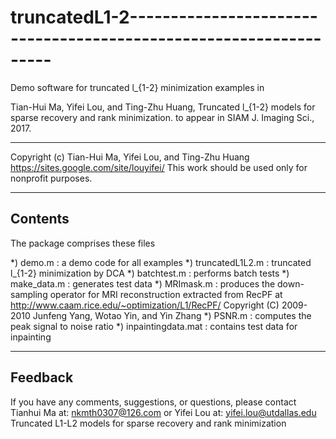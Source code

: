 # truncatedL1-2------------------------------------------------------------------
Demo software for truncated l_{1-2} minimization examples in 

Tian-Hui Ma, Yifei Lou, and Ting-Zhu Huang, Truncated l_{1-2} 
models for sparse recovery and rank minimization. 
to appear in SIAM J. Imaging Sci., 2017.

------------------------------------------------------------------

Copyright (c) Tian-Hui Ma, Yifei Lou, and Ting-Zhu Huang
https://sites.google.com/site/louyifei/
This work should be used only for nonprofit purposes.

------------------------------------------------------------------
Contents
------------------------------------------------------------------

The package comprises these files

*) demo.m               : a demo code for all examples
*) truncatedL1L2.m      : truncated l_{1-2} minimization by DCA
*) batchtest.m          : performs batch tests
*) make_data.m          : generates test data
*) MRImask.m            : produces the down-sampling operator for MRI reconstruction
                          extracted from RecPF at http://www.caam.rice.edu/~optimization/L1/RecPF/
                          Copyright (C) 2009-2010 Junfeng Yang, Wotao Yin, and Yin Zhang
*) PSNR.m               : computes the peak signal to noise ratio
*) inpaintingdata.mat	: contains test data for inpainting

------------------------------------------------------------------
Feedback
------------------------------------------------------------------

If you have any comments, suggestions, or questions, please contact 
Tianhui Ma at: nkmth0307@126.com
or Yifei Lou at: yifei.lou@utdallas.edu
Truncated L1-L2 models for sparse recovery and rank minimization
